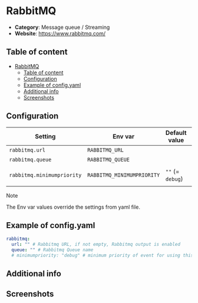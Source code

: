 # RabbitMQ

- **Category**: Message queue / Streaming
- **Website**: https://www.rabbitmq.com/

## Table of content

- [RabbitMQ](#rabbitmq)
  - [Table of content](#table-of-content)
  - [Configuration](#configuration)
  - [Example of config.yaml](#example-of-configyaml)
  - [Additional info](#additional-info)
  - [Screenshots](#screenshots)

## Configuration

| Setting                    | Env var                    | Default value    | Description                                                                                                                         |
| -------------------------- | -------------------------- | ---------------- | ----------------------------------------------------------------------------------------------------------------------------------- |
| `rabbitmq.url`             | `RABBITMQ_URL`             |                  | Rabbitmq URL, if not empty, Rabbitmq output is **enabled**                                                                          |
| `rabbitmq.queue`           | `RABBITMQ_QUEUE`           |                  | Rabbitmq Queue name                                                                                                                 |
| `rabbitmq.minimumpriority` | `RABBITMQ_MINIMUMPRIORITY` | `""` (= `debug`) | Minimum priority of event for using this output, order is `emergency,alert,critical,error,warning,notice,informational,debug or ""` |

> [!NOTE]
The Env var values override the settings from yaml file.

## Example of config.yaml

```yaml
rabbitmq:
  url: "" # Rabbitmq URL, if not empty, Rabbitmq output is enabled
  queue: "" # Rabbitmq Queue name
  # minimumpriority: "debug" # minimum priority of event for using this output, order is emergency|alert|critical|error|warning|notice|informational|debug or "" (default)
```

## Additional info

## Screenshots
